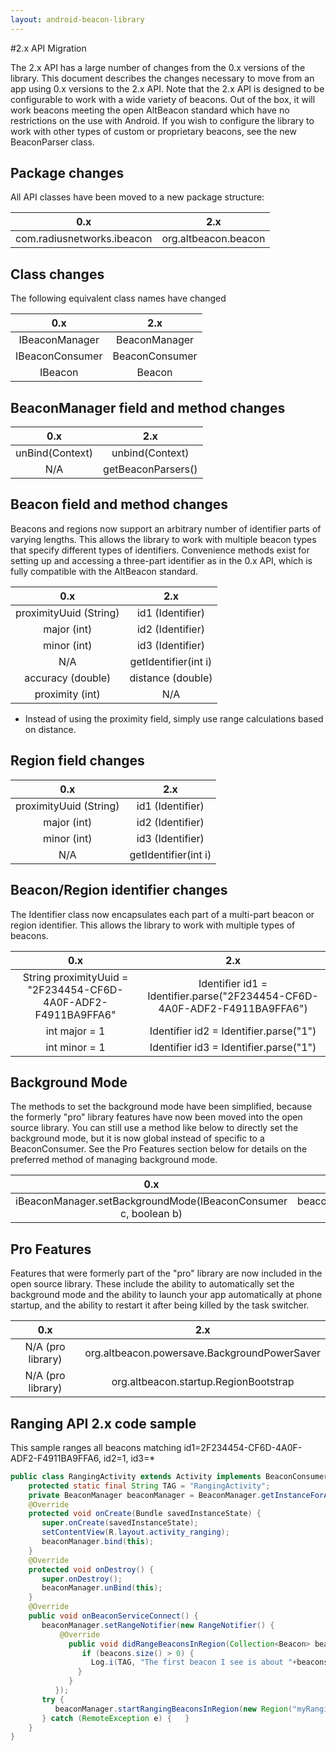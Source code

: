 ```yaml
---
layout: android-beacon-library
---
```



#2.x API Migration

The 2.x API has a large number of changes from the 0.x versions of the library.  This document
describes the changes necessary to move from an app using 0.x versions to the 2.x API.  Note that
the 2.x API is designed to be configurable to work with a wide variety of beacons.  Out of the box,
it will work beacons meeting the open AltBeacon standard which have no restrictions on the use with
Android.  If you wish to configure the library to work with other types of custom or proprietary
beacons, see the new BeaconParser class.

## Package changes

All API classes have been moved to a new package structure:

|0.x                       |2.x                 |
|:------------------------:|:------------------:|
|com.radiusnetworks.ibeacon|org.altbeacon.beacon|


## Class changes

The following equivalent class names have changed

|0.x                       |2.x                 |
|:------------------------:|:------------------:|
|IBeaconManager            |BeaconManager       |
|IBeaconConsumer           |BeaconConsumer      |
|IBeacon                   |Beacon              |

## BeaconManager field and method changes

|0.x                       |2.x                 |
|:------------------------:|:------------------:|
|unBind(Context)           |unbind(Context)     |
|N/A                       |getBeaconParsers()  |


## Beacon field and method changes

Beacons and regions now support an arbitrary number of identifier parts of varying lengths.  This
allows the library to work with multiple beacon types that specify different types of identifiers.
Convenience methods exist for setting up and accessing a three-part identifier as in the 0.x API,
which is fully compatible with the AltBeacon standard.

|0.x                       |2.x                 |
|:------------------------:|:------------------:|
|proximityUuid (String)    |id1 (Identifier)    |
|major (int)               |id2 (Identifier)    |
|minor (int)               |id3 (Identifier)    |
|N/A                       |getIdentifier(int i)|
|accuracy (double)         |distance (double)   |
|proximity (int)           |N/A                 |

* Instead of using the proximity field, simply use range calculations based on distance.

## Region field changes

|0.x                       |2.x                 |
|:------------------------:|:------------------:|
|proximityUuid (String)    |id1 (Identifier)    |
|major (int)               |id2 (Identifier)    |
|minor (int)               |id3 (Identifier)    |
|N/A                       |getIdentifier(int i)|

## Beacon/Region identifier changes

The Identifier class now encapsulates each part of a multi-part beacon or region identifier.  This
allows the library to work with multiple types of beacons.

|0.x                       |2.x                 |
|:------------------------:|:------------------:|
|String proximityUuid = "2F234454-CF6D-4A0F-ADF2-F4911BA9FFA6"|Identifier id1 = Identifier.parse("2F234454-CF6D-4A0F-ADF2-F4911BA9FFA6")|
|int major = 1             |Identifier id2 = Identifier.parse("1")|
|int minor = 1             |Identifier id3 = Identifier.parse("1")|

## Background Mode

The methods to set the background mode have been simplified, because the formerly "pro" library
features have now been moved into the open source library.  You can still use a method like below
to directly set the background mode, but it is now global instead of specific to a BeaconConsumer.
See the Pro Features section below for details on the preferred method of managing background mode.

|0.x                       |2.x                 |
|:------------------------:|:------------------:|
|iBeaconManager.setBackgroundMode(IBeaconConsumer c, boolean b)|beaconManager.setBackgroundMode(boolean b)|

## Pro Features

Features that were formerly part of the "pro" library are now included in the open source library.
These include the ability to automatically set the background mode and the ability to launch your
app automatically at phone startup, and the ability to restart it after being killed by the task
switcher.

|0.x                       |2.x                 |
|:------------------------:|:------------------:|
|N/A (pro library)|org.altbeacon.powersave.BackgroundPowerSaver|
|N/A (pro library)|org.altbeacon.startup.RegionBootstrap|


## Ranging API 2.x code sample

This sample ranges all beacons matching id1=2F234454-CF6D-4A0F-ADF2-F4911BA9FFA6, id2=1, id3=*

```java
public class RangingActivity extends Activity implements BeaconConsumer {
    protected static final String TAG = "RangingActivity";
    private BeaconManager beaconManager = BeaconManager.getInstanceForApplication(this);
    @Override
    protected void onCreate(Bundle savedInstanceState) {
       super.onCreate(savedInstanceState);
       setContentView(R.layout.activity_ranging);
       beaconManager.bind(this);
    }
    @Override 
    protected void onDestroy() {
       super.onDestroy();
       beaconManager.unBind(this);
    }
    @Override
    public void onBeaconServiceConnect() {
       beaconManager.setRangeNotifier(new RangeNotifier() {
           @Override 
             public void didRangeBeaconsInRegion(Collection<Beacon> beacons, Region region) {
                if (beacons.size() > 0) {
                  Log.i(TAG, "The first beacon I see is about "+beacons.iterator().next().getDistance()+" meters away.");
               }
             }
          });
       try {
          beaconManager.startRangingBeaconsInRegion(new Region("myRangingUniqueId", Identifier.parse("2F234454-CF6D-4A0F-ADF2-F4911BA9FFA6"), Identifier.parse("1"), null));
       } catch (RemoteException e) {   }
    }
}
```